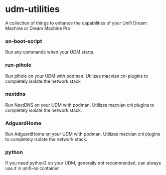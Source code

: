 # udm-utilities
A collection of things to enhance the capabilities of your Unifi Dream Machine or Dream Machine Pro

### on-boot-script
Run any commands when your UDM starts.

### run-pihole
Run pihole on your UDM with podman.  Utilizes macvlan cni plugins to completely isolate the network stack

### nextdns
Run NextDNS on your UDM with podman.  Utilizes macvlan cni plugins to completely isolate the network stack.

### AdguardHome
Run AdguardHome on your UDM with podman.  Utilizes macvlan cni plugins to completely isolate the network stack.

### python
If you need python3 on your UDM, generally not recommended, can always use it in unifi-os container
